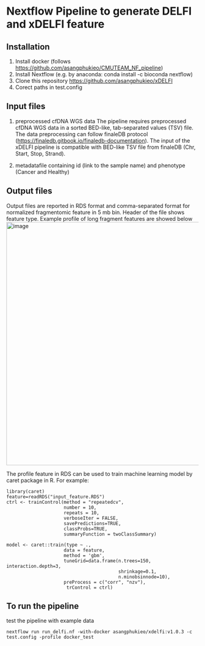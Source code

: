 # Nextflow Pipeline to generate DELFI and xDELFI feature
## Installation
1. Install docker (follows https://github.com/asangphukieo/CMUTEAM_NF_pipeline)
2. Install Nextflow (e.g. by anaconda: conda install -c bioconda nextflow)
3. Clone this repository https://github.com/asangphukieo/xDELFI
4. Corect paths in test.config

## Input files
1. preprocessed cfDNA WGS data
The pipeline requires preprocessed cfDNA WGS data in a sorted BED-like, tab-separated values (TSV) file.
The data preprocessing can follow finaleDB protocol (https://finaledb.gitbook.io/finaledb-documentation).
The input of the xDELFI pipeline is compatible with BED-like TSV file from finaleDB (Chr, Start, Stop, Strand). 

2. metadatafile containing id (link to the sample name) and phenotype (Cancer and Healthy)

## Output files
Output files are reported in RDS format and comma-separated format for normalized fragmentomic feature in 5 mb bin. Header of the file shows feature type. Example profile of long fragment features are showed below
<img width="638" alt="image" src="https://github.com/asangphukieo/xDELFI/assets/47389288/482ad836-f555-4e09-999f-5fc44f01945b">

The profile feature in RDS can be used to train machine learning model by caret package in R. For example:
```
library(caret)
feature=readRDS("input_feature.RDS")
ctrl <- trainControl(method = "repeatedcv",
                     number = 10,
                     repeats = 10,
                     verboseIter = FALSE,
                     savePredictions=TRUE,
                     classProbs=TRUE,
                     summaryFunction = twoClassSummary)

model <- caret::train(type ~ .,
                     data = feature,
                     method = 'gbm',
                     tuneGrid=data.frame(n.trees=150, interaction.depth=3,
                                         shrinkage=0.1,
                                         n.minobsinnode=10),
                     preProcess = c("corr", "nzv"),
                      trControl = ctrl) 
```

## To run the pipeline
test the pipeline with example data
```
nextflow run run_delfi.nf -with-docker asangphukieo/xdelfi:v1.0.3 -c test.config -profile docker_test
```
